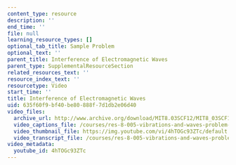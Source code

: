 ```yaml
---
content_type: resource
description: ''
end_time: ''
file: null
learning_resource_types: []
optional_tab_title: Sample Problem
optional_text: ''
parent_title: Interference of Electromagnetic Waves
parent_type: SupplementalResourceSection
related_resources_text: ''
resource_index_text: ''
resourcetype: Video
start_time: ''
title: Interference of Electromagnetic Waves
uid: 635f60f9-bf40-be80-888f-7d1db2e06d40
video_files:
  archive_url: http://www.archive.org/download/MIT8.03SCF12/MIT8_03SCF12_ses10_300k.mp4
  video_captions_file: /courses/res-8-005-vibrations-and-waves-problem-solving-fall-2012/14c2f177705a521c856fd9d535252e4b_4hTOGc93ZTc.vtt
  video_thumbnail_file: https://img.youtube.com/vi/4hTOGc93ZTc/default.jpg
  video_transcript_file: /courses/res-8-005-vibrations-and-waves-problem-solving-fall-2012/1a418b618ed2b33bb3070695e593cf4c_4hTOGc93ZTc.pdf
video_metadata:
  youtube_id: 4hTOGc93ZTc
---
```

